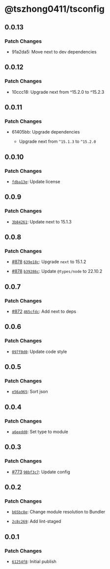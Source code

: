 # @tszhong0411/tsconfig

## 0.0.13

### Patch Changes

- 91a2da5: Move next to dev dependencies

## 0.0.12

### Patch Changes

- 10ccc18: Upgrade next from ^15.2.0 to ^15.2.3

## 0.0.11

### Patch Changes

- 61405bb: Upgrade dependencies

  - Upgrade next from `^15.1.3` to `^15.2.0`

## 0.0.10

### Patch Changes

- [`fdba13e`](https://github.com/isyuricunha/honghong.me/commit/fdba13e933085bec17f85ec686161377295e13f7): Update license

## 0.0.9

### Patch Changes

- [`3b84261`](https://github.com/isyuricunha/honghong.me/commit/3b84261a1d8c5ffa391b7bffd4aa1aaad8e86f48): Update next to 15.1.3

## 0.0.8

### Patch Changes

- [#878](https://github.com/isyuricunha/honghong.me/pull/878) [`639e18c`](https://github.com/isyuricunha/honghong.me/commit/639e18c7c68f9f76a8f53637fe7306dcd89a7298): Upgrade `next` to 15.1.2

- [#878](https://github.com/isyuricunha/honghong.me/pull/878) [`b39286c`](https://github.com/isyuricunha/honghong.me/commit/b39286c720285e83332dd394427e41b0c893f2fa): Update `@types/node` to 22.10.2

## 0.0.7

### Patch Changes

- [#872](https://github.com/isyuricunha/honghong.me/pull/872) [`465cfdc`](https://github.com/isyuricunha/honghong.me/commit/465cfdcb436a30aeeef37e1813395d5d9d569737): Add next to deps

## 0.0.6

### Patch Changes

- [`097f0d0`](https://github.com/isyuricunha/honghong.me/commit/097f0d0d4463ddf5cec7d24ea0dfb632200535fc): Update code style

## 0.0.5

### Patch Changes

- [`e56a965`](https://github.com/isyuricunha/honghong.me/commit/e56a96595ccc1d702377c74d3329d77f247c22ca): Sort json

## 0.0.4

### Patch Changes

- [`a6eedd0`](https://github.com/isyuricunha/honghong.me/commit/a6eedd0ae8ec5d4c58b26055143749e480ff8553): Set type to module

## 0.0.3

### Patch Changes

- [#773](https://github.com/isyuricunha/honghong.me/pull/773) [`98bf3c7`](https://github.com/isyuricunha/honghong.me/commit/98bf3c7e181d3532b36259f6f0abc7b371a805c4): Update config

## 0.0.2

### Patch Changes

- [`b65bc8e`](https://github.com/isyuricunha/honghong.me/commit/b65bc8ed16f3ca2e31420ece4e13e31b494ba631): Change module resolution to Bundler

- [`2c8c269`](https://github.com/isyuricunha/honghong.me/commit/2c8c2697e9727e2e68938bd013749dacf12dd544): Add lint-staged

## 0.0.1

### Patch Changes

- [`61254f8`](https://github.com/isyuricunha/honghong.me/commit/61254f80abb63f43310cefd5ccc4dcd8eb098875): Initial publish

